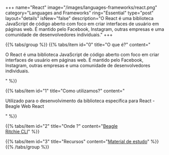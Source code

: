 +++
name="React"
image="/images/languages-frameworks/react.png"
category="Languages and Frameworks"
ring="Essential"
type="post"
layout="details"
isNew="false"
description="O React é uma biblioteca JavaScript de código aberto com foco em criar interfaces de usuário em páginas web. É mantido pelo Facebook, Instagram, outras empresas e uma comunidade de desenvolvedores individuais."
+++

{{% tabs/group %}}
  {{% tabs/item id="0" title="O que é?" content="<p>O React é uma biblioteca JavaScript de código aberto com foco em criar interfaces de usuário em páginas web. É mantido pelo Facebook, Instagram, outras empresas e uma comunidade de desenvolvedores individuais.</p>" %}}

  {{% tabs/item id="1" title="Como utilizamos?" content="<p>Utilizado para o desenvolvimento da biblioteca específica para React - Beagle Web React</p>" %}}

  {{% tabs/item id="2" title="Onde ?" content="<a href='https://usebeagle.io/' target='_blank'>Beagle</a><br /><a href='https://ritchiecli.io/' target='_blank'>Ritchie CLI</a>" %}}

  {{% tabs/item id="3" title="Recursos" content="<a href='https://reactjs.org/' target='_blank'>Material de estudo</a>" %}}
{{% /tabs/group %}}
